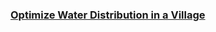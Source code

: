 ### [Optimize Water Distribution in a Village](https://leetcode.com/problems/optimize-water-distribution-in-a-village)

